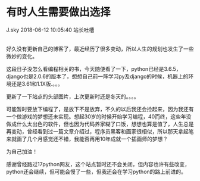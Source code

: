 <div class="blog-article">
<h1 class="title">有时人生需要做出选择</h1>
<span class="author">J.sky</span>
<span class="time">2018-06-12 10:05:40</span>
<span class="tag">站长吐槽</span>
</div>
</br>

好久没有更新自己的博客了，最近经历了很多变动，所以人生的规划也发生了一些微妙的变化。

这段日子没怎么看编程相关的书，今天随便看了一下，python已经是3.6.5，django也是2.0.6的版本了，想想自己前一阵学习py及django的时候，机器上的环境还是3.61和1.1X版.。。。

更新了一下站点的头部图片，上次更新时还是冬天的。。。。

可能暂时要放下编程了，是放下不是放弃，不久的以后我还会捡起来，因为我还有一个做游戏的梦想还未实现。想起30岁的时候开始学习编程，40而终，这些年没做成什么太出色的软件，但也因为代码养家糊了口饭，想想也算是值了，人生总是再变动，曾经看到过一篇文章介绍过，程序员黑客和画家很相似，所以那天拿起笔来就画了几个月感觉还不错，我能否再用10年成就一个插画师的梦想？

为自己加油！

感谢曾经路过17python网友，这个站点暂时还不会关闭，但内容也许有些改变，python还会继续，但可能会慢了一些，但我还会在学习python的路上前进的。